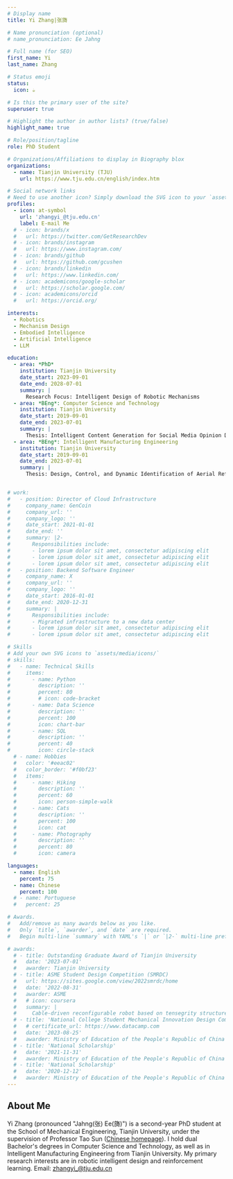 ```yaml
---
# Display name
title: Yi Zhang|张旖

# Name pronunciation (optional)
# name_pronunciation: Ee Jahng

# Full name (for SEO)
first_name: Yi
last_name: Zhang

# Status emoji
status:
  icon: ☕️

# Is this the primary user of the site?
superuser: true

# Highlight the author in author lists? (true/false)
highlight_name: true

# Role/position/tagline
role: PhD Student

# Organizations/Affiliations to display in Biography blox
organizations:
  - name: Tianjin University (TJU)
    url: https://www.tju.edu.cn/english/index.htm

# Social network links
# Need to use another icon? Simply download the SVG icon to your `assets/media/icons/` folder.
profiles:
  - icon: at-symbol
    url: 'zhangyi_@tju.edu.cn'
    label: E-mail Me 
  # - icon: brands/x
  #   url: https://twitter.com/GetResearchDev
  # - icon: brands/instagram
  #   url: https://www.instagram.com/
  # - icon: brands/github
  #   url: https://github.com/gcushen
  # - icon: brands/linkedin
  #   url: https://www.linkedin.com/
  # - icon: academicons/google-scholar
  #   url: https://scholar.google.com/
  # - icon: academicons/orcid
  #   url: https://orcid.org/

interests:
  - Robotics
  - Mechanism Design
  - Embodied Intelligence
  - Artificial Intelligence
  - LLM

education:
  - area: *PhD* 
    institution: Tianjin University
    date_start: 2023-09-01
    date_end: 2028-07-01
    summary: |
      Research Focus: Intelligent Design of Robotic Mechanisms
  - area: *BEng*: Computer Science and Technology
    institution: Tianjin University
    date_start: 2019-09-01
    date_end: 2023-07-01
    summary: |
      Thesis: Intelligent Content Generation for Social Media Opinion Dissemination
  - area: *BEng*: Intelligent Manufacturing Engineering
    institution: Tianjin University
    date_start: 2019-09-01
    date_end: 2023-07-01
    summary: |
      Thesis: Design, Control, and Dynamic Identification of Aerial Refueling Robot


# work:
#   - position: Director of Cloud Infrastructure
#     company_name: GenCoin
#     company_url: ''
#     company_logo: ''
#     date_start: 2021-01-01
#     date_end: ''
#     summary: |2-
#       Responsibilities include:
#       - lorem ipsum dolor sit amet, consectetur adipiscing elit
#       - lorem ipsum dolor sit amet, consectetur adipiscing elit
#       - lorem ipsum dolor sit amet, consectetur adipiscing elit
#   - position: Backend Software Engineer
#     company_name: X
#     company_url: ''
#     company_logo: ''
#     date_start: 2016-01-01
#     date_end: 2020-12-31
#     summary: |
#       Responsibilities include:
#       - Migrated infrastructure to a new data center
#       - lorem ipsum dolor sit amet, consectetur adipiscing elit
#       - lorem ipsum dolor sit amet, consectetur adipiscing elit

# Skills
# Add your own SVG icons to `assets/media/icons/`
# skills:
#   - name: Technical Skills
#     items:
#       - name: Python
#         description: ''
#         percent: 80
#         # icon: code-bracket
#       - name: Data Science
#         description: ''
#         percent: 100
#         icon: chart-bar
#       - name: SQL
#         description: ''
#         percent: 40
#         icon: circle-stack
  # - name: Hobbies
  #   color: '#eeac02'
  #   color_border: '#f0bf23'
  #   items:
  #     - name: Hiking
  #       description: ''
  #       percent: 60
  #       icon: person-simple-walk
  #     - name: Cats
  #       description: ''
  #       percent: 100
  #       icon: cat
  #     - name: Photography
  #       description: ''
  #       percent: 80
  #       icon: camera

languages:
  - name: English
    percent: 75
  - name: Chinese
    percent: 100
  # - name: Portuguese
  #   percent: 25

# Awards.
#   Add/remove as many awards below as you like.
#   Only `title`, `awarder`, and `date` are required.
#   Begin multi-line `summary` with YAML's `|` or `|2-` multi-line prefix and indent 2 spaces below.

# awards:
  # - title: Outstanding Graduate Award of Tianjin University
  #   date: '2023-07-01'
  #   awarder: Tianjin University
  # - title: ASME Student Design Competition (SMRDC)
  #   url: https://sites.google.com/view/2022smrdc/home
  #   date: '2022-08-31'
  #   awarder: ASME
  #   # icon: coursera
  #   summary: |
  #     Cable-driven reconfigurable robot based on tensegrity structures
  # - title: 'National College Student Mechanical Innovation Design Competition'
  #   # certificate_url: https://www.datacamp.com
  #   date: '2023-08-25'
  #   awarder: Ministry of Education of the People's Republic of China
  # - title: 'National Scholarship'
  #   date: '2021-11-31'
  #   awarder: Ministry of Education of the People's Republic of China  
  # - title: 'National Scholarship'
  #   date: '2020-12-12'
  #   awarder: Ministry of Education of the People's Republic of China
---
```


## About Me

Yi Zhang (pronounced "Jahng(张) Ee(旖)") is a second-year PhD student at the School of Mechanical Engineering, Tianjin University, under the supervision of Professor Tao Sun ([Chinese homepage](https://me.tju.edu.cn/faculty_teachers.action?cla=5&teacherid=1879)). I hold dual Bachelor's degrees in Computer Science and Technology, as well as in Intelligent Manufacturing Engineering from Tianjin University. My primary research interests are in robotic intelligent design and reinforcement learning. Email: zhangyi_@tju.edu.cn
